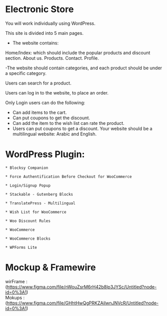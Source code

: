 # Electronic Store

You will work individually using WordPress.

This site is divided into 5 main pages.

- The website contains:

Home/Index: which should include the popular products and discount section. About us. Products. Contact. Profile.

-The website should contain categories, and each product should be under a specific category.

Users can search for a product.

Users can log in to the website, to place an order.

Only Login users can do the following: 

* Can add items to the cart.
* Can put coupons to get the discount.
* Can add the item to the wish list can rate the product. 
* Users can put coupons to get a discount. Your website should be a multilingual website: Arabic and English. 



# WordPress Plugin:
    * Blocksy Companion

    * Force Authentification Before Checkout for WooCommerce

    * Login/Signup Popup

    * Stackable - Gutenberg Blocks

    * TranslatePress - Multilingual

    * Wish List for WooCommerce

    * Woo Discount Rules

    * WooCommerce

    * WooCommerce Blocks

    * WPForms Lite

# Mockup & Framewire

wirFrame : (https://www.figma.com/file/nWouZsrM6rH42b8lp3JYSc/Untitled?node-id=0%3A1)
<br>
Mokups :  (https://www.figma.com/file/GHhtHwQgPRKZAiIwnJNVcR/Untitled?node-id=0%3A1)
